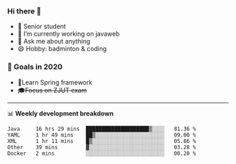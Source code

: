 

### Hi there 🐏

- 🌱 Senior student
- 🔭 I’m currently working on javaweb
- 💬 Ask me about anything
- 😄 Hobby: badminton & coding

### 🚀 Goals in 2020
+ 🍃Learn Spring framework
+ ~~🎓Focus on ZJUT exam~~
-------

📊 **Weekly development breakdown**
<!--START_SECTION:waka-->
```text
Java     16 hrs 29 mins  ████████████████████▒░░░░   81.36 % 
YAML     1 hr 49 mins    ██▒░░░░░░░░░░░░░░░░░░░░░░   09.00 % 
XML      1 hr 11 mins    █▒░░░░░░░░░░░░░░░░░░░░░░░   05.86 % 
Other    39 mins         ▓░░░░░░░░░░░░░░░░░░░░░░░░   03.28 % 
Docker   2 mins          ░░░░░░░░░░░░░░░░░░░░░░░░░   00.20 % 
```
<!--END_SECTION:waka-->
